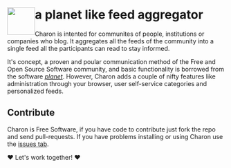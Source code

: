 <img src="https://raw.github.com/hennevogel/charon/master/app/assets/images/charon_logo.png" width="64px" style="float:left;"> a planet like feed aggregator
======================================
Charon is intented for communites of people, institutions or companies who blog. It
aggregates all the feeds of the community into a single feed all the participants can
read to stay informed.

It's concept, a proven and poular communication method of the Free and Open Source
Software community, and basic functionality is borrowed from the software
[*planet*](http://www.planetplanet.org/ "PlanetPlanet"). However, Charon adds a couple
of nifty features like administration through your browser, user self-service
categories and personalized feeds.

Contribute
----------
Charon is Free Software, if you have code to contribute just fork the repo and send
pull-requests. If you have problems installing or using Charon use the
[issues tab](https://github.com/hennevogel/charon/issues).

:heart: Let's work together! :heart:
